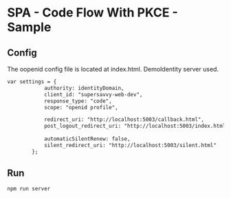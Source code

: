 # SPA - Code Flow With PKCE - Sample

## Config

The oopenid config file is located at index.html. DemoIdentity server used.

```txt
var settings = {
            authority: identityDomain,
            client_id: "supersavvy-web-dev",
            response_type: "code",
            scope: "openid profile",

            redirect_uri: "http://localhost:5003/callback.html",
            post_logout_redirect_uri: "http://localhost:5003/index.html",
            
            automaticSilentRenew: false,
            silent_redirect_uri: "http://localhost:5003/silent.html"
        };
```

## Run

```sh
npm run server
```
